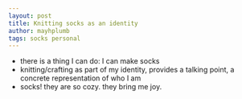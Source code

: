 ```yaml
---
layout: post
title: Knitting socks as an identity
author: mayhplumb
tags: socks personal
---
```


- there is a thing I can do: I can make socks
- knitting/crafting as part of my identity, provides a talking point, a concrete representation of who I am
- socks! they are so cozy. they bring me joy. 
